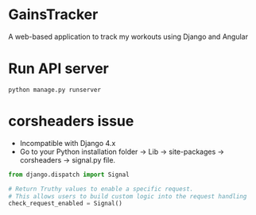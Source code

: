 # GainsTracker

A web-based application to track my workouts using Django and Angular

# Run API server

`python manage.py runserver`

# corsheaders issue

- Incompatible with Django 4.x
- Go to your Python installation folder -> Lib -> site-packages -> corsheaders -> signal.py file.

```py
from django.dispatch import Signal

# Return Truthy values to enable a specific request.
# This allows users to build custom logic into the request handling
check_request_enabled = Signal()
```
